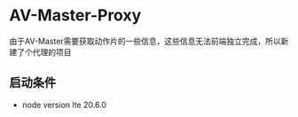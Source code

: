 # AV-Master-Proxy
由于AV-Master需要获取动作片的一些信息，这些信息无法前端独立完成，所以新建了个代理的项目

## 启动条件
- node version lte 20.6.0
